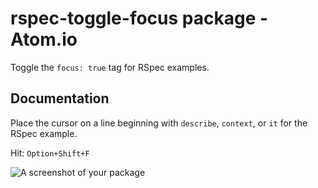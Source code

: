 # rspec-toggle-focus package - Atom.io

Toggle the `focus: true` tag for RSpec examples.

## Documentation

Place the cursor on a line beginning with `describe`, `context`, or `it` for the RSpec example.

Hit: `Option+Shift+F`

![A screenshot of your package](https://f.cloud.github.com/assets/69169/2290250/c35d867a-a017-11e3-86be-cd7c5bf3ff9b.gif)
